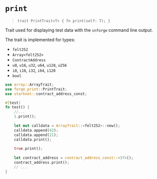 # `print`

> `trait PrintTrait<T> { fn print(self: T); }`

Trait used for displaying test data with the `snforge` command line output.

The trait is implemented for types:
- `felt252`
- `Array<felt252>`
- `ContractAddress`
- `u8`, `u16`, `u32`, `u64`, `u128`, `u256`
- `i8`, `i16`, `i32`, `i64`, `i128`
- `bool`

```rust
use array::ArrayTrait;
use forge_print::PrintTrait;
use starknet::contract_address_const;

#[test]
fn test() {
    //...
    1.print();
    
    let mut calldata = ArrayTrait::<felt252>::new();
    calldata.append(42);
    calldata.append(21);
    calldata.print();
    
    true.print();
    
    let contract_address = contract_address_const::<37>();
    contract_address.print();
    // ...
}
```
